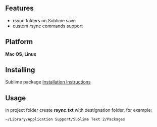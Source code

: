Features
----------

+   rsync folders on Sublime save
+   custom rsync commands support

Platform
----------
**Mac OS**, **Linux**

Installing
----------
Sublime package [Installation Instructions](https://cancerhermit.github.com/sublime-installation.html)

Usage
----------

in project folder create **rsync.txt** with destignation folder, for example:

    ~/Library/Application Support/Sublime Text 2/Packages
